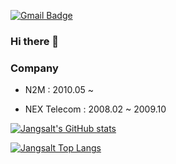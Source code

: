 
[![Gmail Badge](https://img.shields.io/badge/Gmail-d14836?style=flat-square&logo=Gmail&logoColor=white&link=mailto:jangsalt@gmail.com)](mailto:jangsalt@gmail.com)

### Hi there 👋

### Company

* N2M
: 2010.05 ~ 

* NEX Telecom
: 2008.02 ~ 2009.10


<!-- -->

[![Jangsalt's GitHub stats](https://github-readme-stats.vercel.app/api?username=jangsalt&count_private=true)](https://github.com/jangsalt/github-readme-stats)

[![Jangsalt Top Langs](https://github-readme-stats.vercel.app/api/top-langs/?username=jangsalt&count_private=true)](https://github.com/jangsalt/github-readme-stats)


<!--
**jangsalt/jangsalt** is a ✨ _special_ ✨ repository because its `README.md` (this file) appears on your GitHub profile.

Here are some ideas to get you started:

- 🔭 I’m currently working on ...
- 🌱 I’m currently learning ...
- 👯 I’m looking to collaborate on ...
- 🤔 I’m looking for help with ...
- 💬 Ask me about ...
- 📫 How to reach me: ...
- 😄 Pronouns: ...
- ⚡ Fun fact: ...
-->

